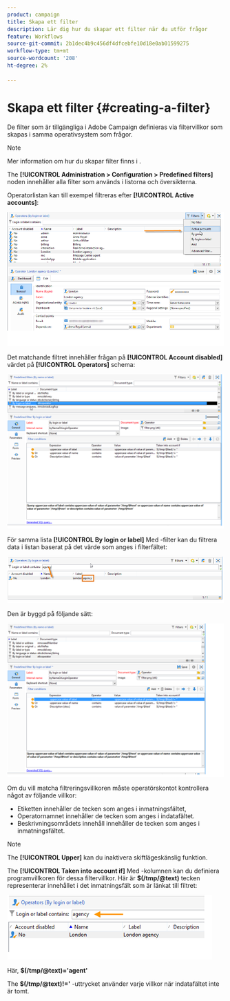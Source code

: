 ```yaml
---
product: campaign
title: Skapa ett filter
description: Lär dig hur du skapar ett filter när du utför frågor
feature: Workflows
source-git-commit: 2b1dec4b9c456df4dfcebfe10d18e0ab01599275
workflow-type: tm+mt
source-wordcount: '208'
ht-degree: 2%

---
```


# Skapa ett filter {#creating-a-filter}



De filter som är tillgängliga i Adobe Campaign definieras via filtervillkor som skapas i samma operativsystem som frågor.

>[!NOTE]
>
>Mer information om hur du skapar filter finns i .

The **[!UICONTROL Administration > Configuration > Predefined filters]** noden innehåller alla filter som används i listorna och översikterna.

Operatorlistan kan till exempel filtreras efter **[!UICONTROL Active accounts]**:

![](assets/query_editor_filter_sample_1.png)

Det matchande filtret innehåller frågan på **[!UICONTROL Account disabled]** värdet på **[!UICONTROL Operators]** schema:

![](assets/query_editor_filter_sample_2.png)

För samma lista **[!UICONTROL By login or label]** Med -filter kan du filtrera data i listan baserat på det värde som anges i filterfältet:

![](assets/query_editor_filter_sample_3.png)

Den är byggd på följande sätt:

![](assets/query_editor_filter_sample_4.png)

Om du vill matcha filtreringsvillkoren måste operatörskontot kontrollera något av följande villkor:

* Etiketten innehåller de tecken som anges i inmatningsfältet,
* Operatornamnet innehåller de tecken som anges i indatafältet.
* Beskrivningsområdets innehåll innehåller de tecken som anges i inmatningsfältet.

>[!NOTE]
>
>The **[!UICONTROL Upper]** kan du inaktivera skiftlägeskänslig funktion.

The **[!UICONTROL Taken into account if]** Med -kolumnen kan du definiera programvillkoren för dessa filtervillkor. Här är **$(/tmp/@text)** tecken representerar innehållet i det inmatningsfält som är länkat till filtret:

![](assets/query_editor_filter_sample_5.png)

Här, **$(/tmp/@text)=&#39;agent&#39;**

The **$(/tmp/@text)!=&#39;** -uttrycket använder varje villkor när indatafältet inte är tomt.
